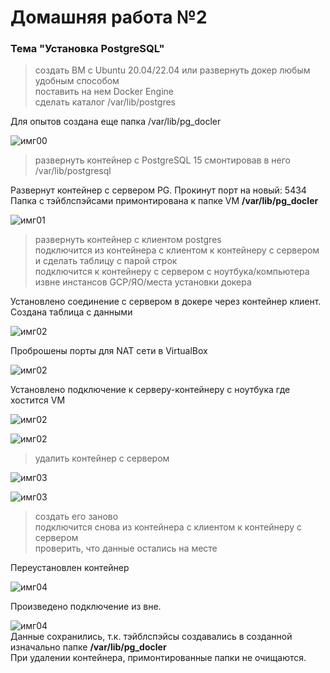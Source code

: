 # Домашняя работа №2
### Тема "Установка PostgreSQL"

> создать ВМ с Ubuntu 20.04/22.04 или развернуть докер любым удобным способом <br>
> поставить на нем Docker Engine<br>
> сделать каталог /var/lib/postgres 

Для опытов создана еще папка /var/lib/pg_docler 

![имг00](IMG/00.png "шаг 1")

> развернуть контейнер с PostgreSQL 15 смонтировав в него /var/lib/postgresql

Развернут контейнер с сервером PG. Прокинут порт на новый: 5434<br>
Папка с тэйблспэйсами примонтирована к папке VM **/var/lib/pg_docler**

![имг01](IMG/01.png "шаг 2")

> развернуть контейнер с клиентом postgres<br>
> подключится из контейнера с клиентом к контейнеру с сервером и сделать таблицу с парой строк<br>
> подключится к контейнеру с сервером с ноутбука/компьютера извне инстансов GCP/ЯО/места установки докера<br>

Установлено соединение с сервером в докере через контейнер клиент. Создана таблица с данными

![имг02](IMG/02_0.png "шаг 2")

Проброшены порты для NAT сети в VirtualBox

![имг02](IMG/02_1.png "шаг 2")

Установлено подключение к серверу-контейнеру с ноутбука где хостится VM

![имг02](IMG/02_2.png "шаг 2")

![имг02](IMG/02_3.png "шаг 2")

> удалить контейнер с сервером

![имг03](IMG/03_0.png "шаг 3")

![имг03](IMG/03_1.png "шаг 3")

> создать его заново<br>
> подключится снова из контейнера с клиентом к контейнеру с сервером<br>
> проверить, что данные остались на месте<br>

Переустановлен контейнер

![имг04](IMG/04.png "шаг 3")

Произведено подключение из вне. 

![имг04](IMG/04_1.png "шаг 3")
<br>
Данные сохранились, т.к. тэйблспэйсы создавались в созданной изначально папке **/var/lib/pg_docler** <br>
При удалении контейнера, примонтированные папки не очищаются.<br><br>